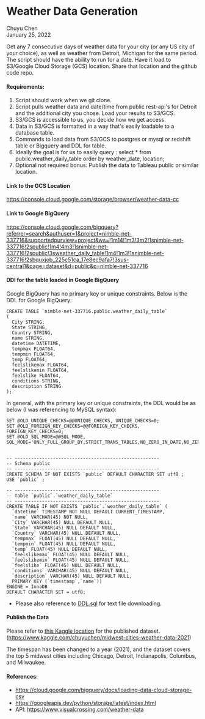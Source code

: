# Weather Data Generation


Chuyu Chen  
January 25, 2022  

Get any 7 consecutive days of weather data for your city (or any US city of your choice), as well as weather from Detroit, Michigan for the same period. The script should have the ability to run for a date. Have it load to S3/Google Cloud Storage (GCS) location. Share that location and the github code repo.

#### Requirements:

1. Script should work when we git clone.
2. Script pulls weather data and date/time from public rest-api's for Detroit and the
additional city you chose. Load your results to S3/GCS.
3. S3/GCS is accessible to us, you decide how we get access.
4. Data in S3/GCS is formatted in a way that's easily loadable to a database table.
5. Commands to load data from S3/GCS to postgres or mysql or redshift table or Bigquery
and DDL for table.
6. Ideally the goal is for us to easily query :
select * from pubilc.weather_daily_table order by weather_date, location;
7. Optional not required bonus: Publish the data to Tableau public or similar location.


#### Link to the GCS Location
https://console.cloud.google.com/storage/browser/weather-data-cc

#### Link to Google BigQuery
https://console.cloud.google.com/bigquery?referrer=search&authuser=1&project=nimble-net-337716&supportedpurview=project&ws=!1m14!1m3!3m2!1snimble-net-337716!2spublic!1m4!4m3!1snimble-net-337716!2spublic!3sweather_daily_table!1m4!1m3!1snimble-net-337716!2sbquxjob_225c51ca_17e8ec9afa7!3sus-central1&page=dataset&d=public&p=nimble-net-337716

#### DDl for the table loaded in Google BigQuery

Google BigQuery has no primary key or unique constraints. Below is the DDL for Google BigQuery:
```
CREATE TABLE `nimble-net-337716.public.weather_daily_table`
(
  City STRING,
  State STRING,
  Country STRING,
  name STRING,
  datetime DATETIME,
  tempmax FLOAT64,
  tempmin FLOAT64,
  temp FLOAT64,
  feelslikemax FLOAT64,
  feelslikemin FLOAT64,
  feelslike FLOAT64,
  conditions STRING,
  description STRING
);
```

In general, with the primary key or unique constraints, the DDL would be as below (I was referencing to MySQL syntax):

```
SET @OLD_UNIQUE_CHECKS=@@UNIQUE_CHECKS, UNIQUE_CHECKS=0;
SET @OLD_FOREIGN_KEY_CHECKS=@@FOREIGN_KEY_CHECKS, FOREIGN_KEY_CHECKS=0;
SET @OLD_SQL_MODE=@@SQL_MODE, SQL_MODE='ONLY_FULL_GROUP_BY,STRICT_TRANS_TABLES,NO_ZERO_IN_DATE,NO_ZERO_DATE,ERROR_FOR_DIVISION_BY_ZERO,NO_ENGINE_SUBSTITUTION';


-- -----------------------------------------------------
-- Schema public
-- -----------------------------------------------------
CREATE SCHEMA IF NOT EXISTS `public` DEFAULT CHARACTER SET utf8 ;
USE `public` ;

-- -----------------------------------------------------
-- Table `public`.`weather_daily_table`
-- -----------------------------------------------------
CREATE TABLE IF NOT EXISTS `public`.`weather_daily_table` (
  `datetime` TIMESTAMP NOT NULL DEFAULT CURRENT_TIMESTAMP,
  `name` VARCHAR(45) NOT NULL,
  `City` VARCHAR(45) NULL DEFAULT NULL,
  `State` VARCHAR(45) NULL DEFAULT NULL,
  `Country` VARCHAR(45) NULL DEFAULT NULL,
  `tempmax` FLOAT(45) NULL DEFAULT NULL,
  `tempmin` FLOAT(45) NULL DEFAULT NULL,
  `temp` FLOAT(45) NULL DEFAULT NULL,
  `feelslikemax` FLOAT(45) NULL DEFAULT NULL,
  `feelslikemin` FLOAT(45) NULL DEFAULT NULL,
  `feelslike` FLOAT(45) NULL DEFAULT NULL,
  `conditions` VARCHAR(45) NULL DEFAULT NULL,
  `description` VARCHAR(45) NULL DEFAULT NULL,
  PRIMARY KEY (`timestamp`,`name`))
ENGINE = InnoDB
DEFAULT CHARACTER SET = utf8;
```
* Please also reference to [DDL.sql](https://github.com/chuyu-c/weather-data-generation/blob/main/DDL.sql) for text file downloading.

#### Publish the Data

Please refer to [this Kaggle location](https://www.kaggle.com/chuyuchen/midwest-cities-weather-data-2021) for the published dataset.  
(https://www.kaggle.com/chuyuchen/midwest-cities-weather-data-2021)


The timespan has been changed to a year (2021), and the dataset covers the top 5 midwest cities including Chicago, Detroit, Indianapolis, Columbus, and Milwaukee.


#### References:

* https://cloud.google.com/bigquery/docs/loading-data-cloud-storage-csv
* https://googleapis.dev/python/storage/latest/index.html
* API: https://www.visualcrossing.com/weather-data
